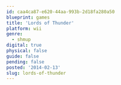 ```yaml
---
id: caa4ca87-e620-44aa-993b-2d18fa280a50
blueprint: games
title: 'Lords of Thunder'
platform: wii
genre:
  - shmup
digital: true
physical: false
guide: false
pending: false
posted: '2014-02-13'
slug: lords-of-thunder
---
```

